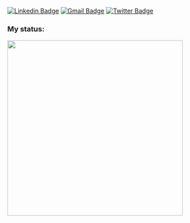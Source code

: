 [![Linkedin Badge](https://img.shields.io/badge/-Gabriel%20Merigo-6633cc?style=flat-square&logo=Linkedin&logoColor=white&link=https://www.linkedin.com/in/gabrielmerigo/)](https://www.linkedin.com/in/gabrielmerigo/) 
[![Gmail Badge](https://img.shields.io/badge/-gabriel.merigo.dev@gmail.com-6633cc?style=flat-square&logo=Gmail&logoColor=white&link=mailto:gabriel.merigo.dev@gmail.com)](mailto:gabriel.merigo.dev@gmail.com)
[![Twitter Badge](https://img.shields.io/badge/-@gabrielmerigo-6633cc?style=flat-square&labelColor=6633cc&logo=twitter&logoColor=white&link=https://twitter.com/guilhermemaas)](https://twitter.com/gabrielmerigo) 

### My status:
<div>
    <img width="400px" align="left" src="https://github-readme-stats.vercel.app/api/top-langs/?username=gabrielmerigo&hide=html&layout=compact&theme=midnight-purple" />
</div>
